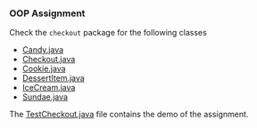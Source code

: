 ### OOP Assignment
Check the `checkout` package for the following classes
- [Candy.java](https://github.com/phadatul/FLIND2/blob/Anmol/Day3/assignment1/checkout/Candy.java)
- [Checkout.java](https://github.com/phadatul/FLIND2/blob/Anmol/Day3/assignment1/checkout/Checkout.java)
- [Cookie.java](https://github.com/phadatul/FLIND2/blob/Anmol/Day3/assignment1/checkout/Cookie.java)
- [DessertItem.java](https://github.com/phadatul/FLIND2/blob/Anmol/Day3/assignment1/checkout/DessertItem.java)
- [IceCream.java](https://github.com/phadatul/FLIND2/blob/Anmol/Day3/assignment1/checkout/IceCream.java)
- [Sundae.java](https://github.com/phadatul/FLIND2/blob/Anmol/Day3/assignment1/checkout/Sundae.java)

The [TestCheckout.java](https://github.com/phadatul/FLIND2/blob/Anmol/Day3/assignment1/TestCheckout.java) file contains the demo of the assignment.
